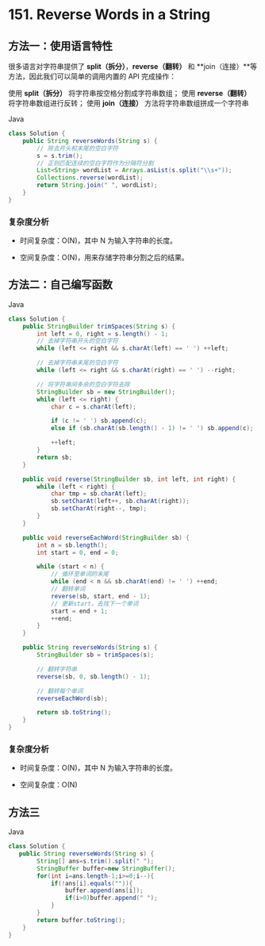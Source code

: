 # 151. Reverse Words in a String


## 方法一：使用语言特性

很多语言对字符串提供了 **split（拆分）**，**reverse（翻转）**
和 **join（连接）**等方法，因此我们可以简单的调用内置的 API 完成操作：

使用 **split（拆分）** 将字符串按空格分割成字符串数组；
使用 **reverse（翻转）** 将字符串数组进行反转；
使用 **join（连接）** 方法将字符串数组拼成一个字符串

Java
```java
class Solution {
    public String reverseWords(String s) {
        // 除去开头和末尾的空白字符
        s = s.trim();
        // 正则匹配连续的空白字符作为分隔符分割
        List<String> wordList = Arrays.asList(s.split("\\s+"));
        Collections.reverse(wordList);
        return String.join(" ", wordList);
    }
}
```

### 复杂度分析

- 时间复杂度：O(N)，其中 N 为输入字符串的长度。

- 空间复杂度：O(N)，用来存储字符串分割之后的结果。

## 方法二：自己编写函数

Java
```java
class Solution {
    public StringBuilder trimSpaces(String s) {
        int left = 0, right = s.length() - 1;
        // 去掉字符串开头的空白字符
        while (left <= right && s.charAt(left) == ' ') ++left;

        // 去掉字符串末尾的空白字符
        while (left <= right && s.charAt(right) == ' ') --right;

        // 将字符串间多余的空白字符去除
        StringBuilder sb = new StringBuilder();
        while (left <= right) {
            char c = s.charAt(left);

            if (c != ' ') sb.append(c);
            else if (sb.charAt(sb.length() - 1) != ' ') sb.append(c);

            ++left;
        }
        return sb;
    }

    public void reverse(StringBuilder sb, int left, int right) {
        while (left < right) {
            char tmp = sb.charAt(left);
            sb.setCharAt(left++, sb.charAt(right));
            sb.setCharAt(right--, tmp);
        }
    }

    public void reverseEachWord(StringBuilder sb) {
        int n = sb.length();
        int start = 0, end = 0;

        while (start < n) {
            // 循环至单词的末尾
            while (end < n && sb.charAt(end) != ' ') ++end;
            // 翻转单词
            reverse(sb, start, end - 1);
            // 更新start，去找下一个单词
            start = end + 1;
            ++end;
        }
    }

    public String reverseWords(String s) {
        StringBuilder sb = trimSpaces(s);

        // 翻转字符串
        reverse(sb, 0, sb.length() - 1);

        // 翻转每个单词
        reverseEachWord(sb);

        return sb.toString();
    }
}
```

### 复杂度分析

- 时间复杂度：O(N)，其中 N 为输入字符串的长度。

- 空间复杂度：O(N)

## 方法三

Java
```java
class Solution {
   public String reverseWords(String s) {
        String[] ans=s.trim().split(" ");
        StringBuffer buffer=new StringBuffer();
        for(int i=ans.length-1;i>=0;i--){
            if(!ans[i].equals("")){
                buffer.append(ans[i]);
                if(i>0)buffer.append(" ");
            }
        }
        return buffer.toString();
    }
}
```